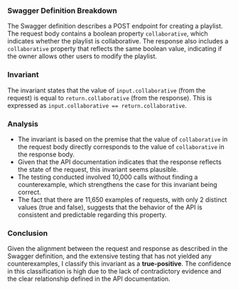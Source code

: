 ### Swagger Definition Breakdown
The Swagger definition describes a POST endpoint for creating a playlist. The request body contains a boolean property `collaborative`, which indicates whether the playlist is collaborative. The response also includes a `collaborative` property that reflects the same boolean value, indicating if the owner allows other users to modify the playlist.

### Invariant
The invariant states that the value of `input.collaborative` (from the request) is equal to `return.collaborative` (from the response). This is expressed as `input.collaborative == return.collaborative`.

### Analysis
- The invariant is based on the premise that the value of `collaborative` in the request body directly corresponds to the value of `collaborative` in the response body.
- Given that the API documentation indicates that the response reflects the state of the request, this invariant seems plausible.
- The testing conducted involved 10,000 calls without finding a counterexample, which strengthens the case for this invariant being correct.
- The fact that there are 11,650 examples of requests, with only 2 distinct values (true and false), suggests that the behavior of the API is consistent and predictable regarding this property.

### Conclusion
Given the alignment between the request and response as described in the Swagger definition, and the extensive testing that has not yielded any counterexamples, I classify this invariant as a **true-positive**. The confidence in this classification is high due to the lack of contradictory evidence and the clear relationship defined in the API documentation.
